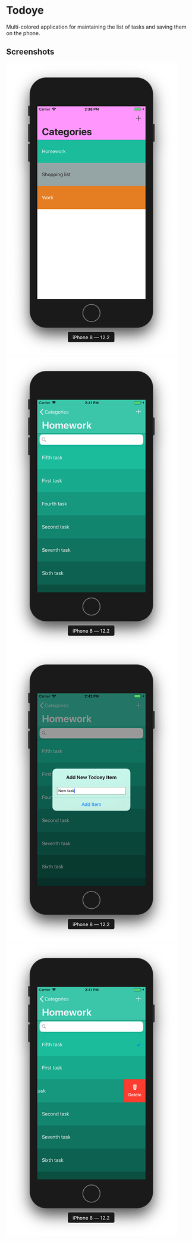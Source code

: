 # Todoye

Multi-colored application for maintaining the list of tasks and saving them on the phone.

## Screenshots

![IPhone8](https://github.com/kazakovaNetIOS/Todoey/blob/master/screenshots/IPhone81.png)
![IPhone8](https://github.com/kazakovaNetIOS/Todoey/blob/master/screenshots/IPhone82.png)
![IPhone8](https://github.com/kazakovaNetIOS/Todoey/blob/master/screenshots/IPhone83.png)
![IPhone8](https://github.com/kazakovaNetIOS/Todoey/blob/master/screenshots/IPhone84.png)